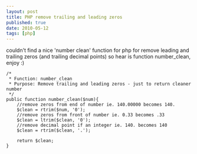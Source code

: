 ```yaml
--- 
layout: post
title: PHP remove trailing and leading zeros
published: true
date: 2010-05-12
tags: [php]
---
```

couldn't find a nice 'number clean' function for php for remove leading and trailing zeros (and trailing decimal points) so hear is function number_clean, enjoy :)

    /*
     * Function: number_clean
     * Purpose: Remove trailing and leading zeros - just to return cleaner number
     */ 
    public function number_clean($num){ 
        //remove zeros from end of number ie. 140.00000 becomes 140.
        $clean = rtrim($num, '0');
        //remove zeros from front of number ie. 0.33 becomes .33
        $clean = ltrim($clean, '0');
        //remove decimal point if an integer ie. 140. becomes 140
        $clean = rtrim($clean, '.');
        
        return $clean;
    }
